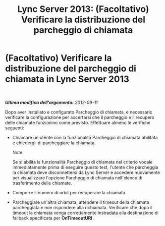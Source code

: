 ﻿---
title: 'Lync Server 2013: (Facoltativo) Verificare la distribuzione del parcheggio di chiamata'
TOCTitle: (Facoltativo) Verificare la distribuzione del parcheggio di chiamata
ms:assetid: fcfe0962-1a9c-4cbd-847c-fed40e3b1480
ms:mtpsurl: https://technet.microsoft.com/it-it/library/Gg413076(v=OCS.15)
ms:contentKeyID: 49302572
ms.date: 08/24/2015
mtps_version: v=OCS.15
ms.translationtype: HT
---

# (Facoltativo) Verificare la distribuzione del parcheggio di chiamata in Lync Server 2013

 

_**Ultima modifica dell'argomento:** 2012-09-11_

Dopo aver installato e configurato Parcheggio di chiamata, è necessario verificare la configurazione per accertarsi che il parcheggio e il recupero delle chiamate funzionino come previsto. Effettuare almeno le verifiche seguenti:

  - Chiamare un utente con la funzionalità Parcheggio di chiamata abilitata e chiedergli di parcheggiare la chiamata.
    

    > [!NOTE]
    > Se si abilita la funzionalità Parcheggio di chiamata nel criterio vocale immediatamente prima di eseguire questo test, l'utente che parcheggia la chiamata deve disconnettersi da Lync Server e accedere nuovamente per visualizzare l'opzione Parcheggio di chiamata nell'elenco di trasferimento delle chiamate.



  - Comporre il numero di orbit per recuperare la chiamata.

  - Parcheggiare un'altra chiamata, attendere il timeout della chiamata parcheggiata e non rispondere alla richiamata. Verificare che dopo il timeout la chiamata venga correttamente instradata alla destinazione di fallback specificata per **OnTimeoutURI** .

